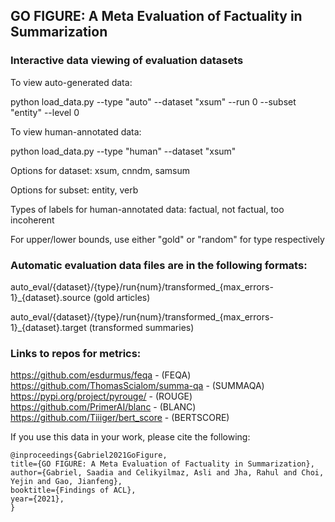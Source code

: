 ## GO FIGURE: A Meta Evaluation of Factuality in Summarization

### Interactive data viewing of evaluation datasets 

To view auto-generated data: 

python load_data.py --type "auto" --dataset "xsum" --run 0 --subset "entity" --level 0 

To view human-annotated data:

python load_data.py --type "human" --dataset "xsum" 

Options for dataset: xsum, cnndm, samsum

Options for subset: entity, verb

Types of labels for human-annotated data: factual, not factual, too incoherent 

For upper/lower bounds, use either "gold" or "random" for type respectively 

### Automatic evaluation data files are in the following formats:

auto_eval/{dataset}/{type}/run{num}/transformed_{max_errors-1}_{dataset}.source (gold articles)

auto_eval/{dataset}/{type}/run{num}/transformed_{max_errors-1}_{dataset}.target (transformed summaries)

### Links to repos for metrics:

https://github.com/esdurmus/feqa - (FEQA)
https://github.com/ThomasScialom/summa-qa - (SUMMAQA)
https://pypi.org/project/pyrouge/ - (ROUGE)
https://github.com/PrimerAI/blanc - (BLANC)
https://github.com/Tiiiger/bert_score - (BERTSCORE)

If you use this data in your work, please cite the following:

```
@inproceedings{Gabriel2021GoFigure,
title={GO FIGURE: A Meta Evaluation of Factuality in Summarization},
author={Gabriel, Saadia and Celikyilmaz, Asli and Jha, Rahul and Choi, Yejin and Gao, Jianfeng},
booktitle={Findings of ACL},
year={2021},
}
```

